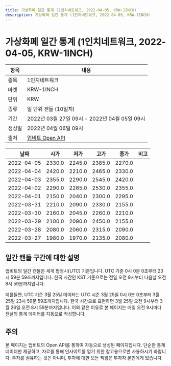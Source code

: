 ```yaml
---
title: 가상화폐 일간 통계 (1인치네트워크, 2022-04-05, KRW-1INCH)
description: 가상화폐 일간 통계 (1인치네트워크, 2022-04-05, KRW-1INCH)
---
```



가상화폐 일간 통계 (1인치네트워크, 2022-04-05, KRW-1INCH)
===

|항목|내용|
|--|--|
|종목|1인치네트워크|
|마켓|KRW-1INCH|
|단위|KRW|
|종류|일 단위 캔들 (10일치)|
|기간|2022년 03월 27일 09시 - 2022년 04월 05일 09시|
|생성일|2022년 04월 06일 09시|
|출처|[업비트 Open API](https://docs.upbit.com)|


|날짜|시가|저가|고가|종가|비고|
|--|--|--|--|--|--|
|2022-04-05|2330.0|2245.0|2385.0|2270.0|    |
|2022-04-04|2420.0|2210.0|2465.0|2330.0|    |
|2022-04-03|2355.0|2290.0|2545.0|2420.0|    |
|2022-04-02|2290.0|2265.0|2530.0|2355.0|    |
|2022-04-01|2150.0|2040.0|2300.0|2295.0|    |
|2022-03-31|2210.0|2090.0|2330.0|2155.0|    |
|2022-03-30|2160.0|2045.0|2260.0|2210.0|    |
|2022-03-29|2100.0|2090.0|2450.0|2155.0|    |
|2022-03-28|2080.0|2060.0|2315.0|2090.0|    |
|2022-03-27|1980.0|1970.0|2135.0|2080.0|    |


일간 캔들 구간에 대한 설명
---


업비트의 일간 캔들은 세계 협정시(UTC) 기준입니다. 
UTC 기준 0시 0분 0초부터 23시 59분 59초까지입니다. 
한국 시간인 KST 기준으로는 전일 오전 9시부터 다음날 오전 8시 59분까지입니다. 


예를들면, UTC 기준 3월 25일 데이터는 UTC 시준 3월 25일 0시 0분 0초부터 3월 25일 23시 59분 59초까지입니다. 
한국 시간으로 표현하면 3월 25일 오전 9시부터 3월 26일 오전 8시 59분까지입니다. 
이와 같은 이유로 본 페이지는 매일 오전 9시마다 전날의 통계 데이터를 자동으로 작성합니다. 


주의
---


본 페이지는 업비트의 Open API를 통하여 자동으로 생성된 페이지입니다. 
단순한 통계 데이터만 제공하고, 자료를 통해 인사이트를 얻기 위한 참고용으로만 사용하시기 바랍니다. 
투자를 권유하는 것은 아니며, 투자에 대한 모든 책임은 투자자 본인에게 있습니다. 
